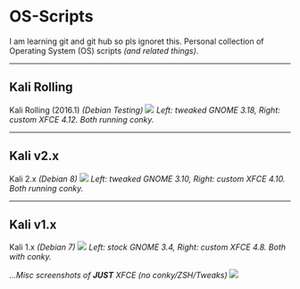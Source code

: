 # OS-Scripts
I am  learning git and git hub so pls ignoret this. 
Personal collection of Operating System (OS) scripts _(and related things)_.

- - -

## Kali Rolling

Kali Rolling (2016.1) _(Debian Testing)_
![](https://i.imgur.com/23dGQEa.png)
_Left: tweaked GNOME 3.18,  Right: custom XFCE 4.12.  Both running conky._

- - -

## Kali v2.x

Kali 2.x _(Debian 8)_
![](https://i.imgur.com/oJxBQNy.png)
_Left: tweaked GNOME 3.10,  Right: custom XFCE 4.10.  Both running conky._

- - -

## Kali v1.x

Kali 1.x _(Debian 7)_
![](https://i.imgur.com/8D69XMO.png)
_Left: stock GNOME 3.4,  Right: custom XFCE 4.8.  Both with conky._

_...Misc screenshots of **JUST** XFCE (no conky/ZSH/Tweaks)_
![](https://i.imgur.com/P2Oj28f.png)
